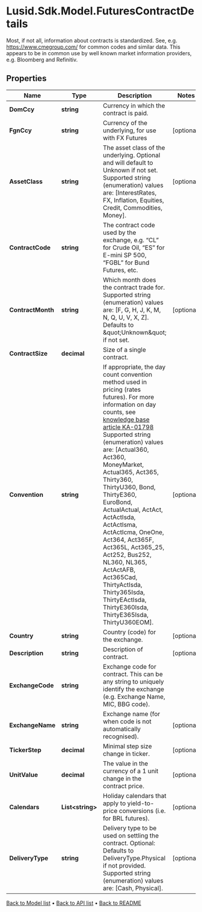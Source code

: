# Lusid.Sdk.Model.FuturesContractDetails
Most, if not all, information about contracts is standardized. See, e.g. https://www.cmegroup.com/ for  common codes and similar data. This appears to be in common use by well known market information providers, e.g. Bloomberg and Refinitiv.

## Properties

Name | Type | Description | Notes
------------ | ------------- | ------------- | -------------
**DomCcy** | **string** | Currency in which the contract is paid. | 
**FgnCcy** | **string** | Currency of the underlying, for use with FX Futures | [optional] 
**AssetClass** | **string** | The asset class of the underlying. Optional and will default to Unknown if not set.    Supported string (enumeration) values are: [InterestRates, FX, Inflation, Equities, Credit, Commodities, Money]. | [optional] 
**ContractCode** | **string** | The contract code used by the exchange, e.g. “CL” for Crude Oil, “ES” for E-mini SP 500, “FGBL” for Bund Futures, etc. | 
**ContractMonth** | **string** | Which month does the contract trade for.    Supported string (enumeration) values are: [F, G, H, J, K, M, N, Q, U, V, X, Z].  Defaults to \&quot;Unknown\&quot; if not set. | [optional] 
**ContractSize** | **decimal** | Size of a single contract. | 
**Convention** | **string** | If appropriate, the day count convention method used in pricing (rates futures).  For more information on day counts, see [knowledge base article KA-01798](https://support.lusid.com/knowledgebase/article/KA-01798)                Supported string (enumeration) values are: [Actual360, Act360, MoneyMarket, Actual365, Act365, Thirty360, ThirtyU360, Bond, ThirtyE360, EuroBond, ActualActual, ActAct, ActActIsda, ActActIsma, ActActIcma, OneOne, Act364, Act365F, Act365L, Act365_25, Act252, Bus252, NL360, NL365, ActActAFB, Act365Cad, ThirtyActIsda, Thirty365Isda, ThirtyEActIsda, ThirtyE360Isda, ThirtyE365Isda, ThirtyU360EOM]. | [optional] 
**Country** | **string** | Country (code) for the exchange. | [optional] 
**Description** | **string** | Description of contract. | [optional] 
**ExchangeCode** | **string** | Exchange code for contract. This can be any string to uniquely identify the exchange (e.g. Exchange Name, MIC, BBG code). | 
**ExchangeName** | **string** | Exchange name (for when code is not automatically recognised). | [optional] 
**TickerStep** | **decimal** | Minimal step size change in ticker. | [optional] 
**UnitValue** | **decimal** | The value in the currency of a 1 unit change in the contract price. | [optional] 
**Calendars** | **List&lt;string&gt;** | Holiday calendars that apply to yield-to-price conversions (i.e. for BRL futures). | [optional] 
**DeliveryType** | **string** | Delivery type to be used on settling the contract.  Optional: Defaults to DeliveryType.Physical if not provided.    Supported string (enumeration) values are: [Cash, Physical]. | [optional] 

[Back to Model list](../README.md#documentation-for-models) &#8226; [Back to API list](../README.md#documentation-for-api-endpoints) &#8226; [Back to README](../README.md)

